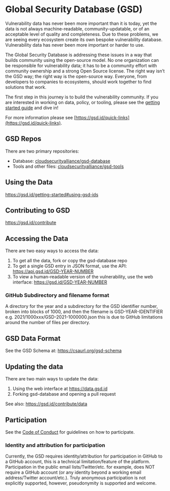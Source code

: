 # Global Security Database (GSD)

Vulnerability data has never been more important than it is today, yet the data is not always machine-readable, community-updatable, or of an acceptable level of quality and completeness. Due to these problems, we are seeing every ecosystem create its own bespoke vulnerability database. Vulnerability data has never been more important or harder to use.

The Global Security Database is addressing these issues in a way that builds community using the open-source model. No one organization can be responsible for vulnerability data; it has to be a community effort with community ownership and a strong Open Source license. The right way isn’t the GSD way; the right way is the open-source way. Everyone, from developers to companies to ecosystems, should work together to find solutions that work.

The first step in this journey is to build the vulnerability community. If you are interested in working on data, policy, or tooling, please see the [getting started guide](https://gsd.id/getting-started) and dive in!

For more information please see [https://gsd.id/quick-links](https://gsd.id/quick-links).

## GSD Repos

There are two primary repositories:

- Database: [cloudsecurityalliance/gsd-database](https://github.com/cloudsecurityalliance/gsd-database)
- Tools and other files: [cloudsecurityalliance/gsd-tools](https://github.com/cloudsecurityalliance/gsd-tools)

## Using the Data

https://gsd.id/getting-started#using-gsd-ids

## Contributing to GSD

https://gsd.id/contribute

## Accessing the Data

There are two easy ways to access the data:

1. To get all the data, fork or copy the gsd-database repo
2. To get a single GSD entry in JSON format, use the API: https://api.gsd.id/GSD-YEAR-NUMBER
3. To view a human-readable version of the vulnerability, use the web interface: https://gsd.id/GSD-YEAR-NUMBER

### GitHub Subdirectory and filename format

A directory for the year and a subdirectory for the GSD identifier number, broken into blocks of 1000, and then the filename is GSD-YEAR-IDENTIFIER e.g. 2021/1000xxx/GSD-2021-1000000.json this is due to GitHub limitations around the number of files per directory.

## GSD Data Format

See the GSD Schema at: https://csaurl.org/gsd-schema

## Updating the data

There are two main ways to update the data:

1) Using the web interface at https://data.gsd.id
2) Forking gsd-database and opening a pull request

See also: https://gsd.id/contribute/data

## Participation

See the [Code of Conduct](CODE_OF_CONDUCT.md) for guidelines on how to participate.

### Identity and attribution for participation

Currently, the GSD requires identity/attribution for participation in GitHub to a GitHub account, this is a technical limitation/feature of the platform. Participation in the public email lists/Twitter/etc. for example, does NOT require a GitHub account (or any identity beyond a working email address/Twitter account/etc.). Truly anonymous participation is not explicitly supported, however, pseudonymity is supported and welcome.
